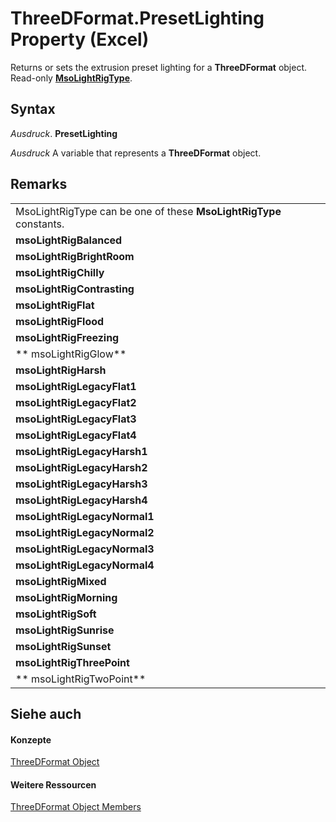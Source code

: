 
# ThreeDFormat.PresetLighting Property (Excel)

Returns or sets the extrusion preset lighting for a  **ThreeDFormat** object. Read-only **[MsoLightRigType](http://msdn.microsoft.com/library/54a42ee8-a029-0580-eddc-adc305f34d0d%28Office.15%29.aspx)**.


## Syntax

 _Ausdruck_. **PresetLighting**

 _Ausdruck_ A variable that represents a **ThreeDFormat** object.


## Remarks




||
|:-----|
|MsoLightRigType can be one of these  **MsoLightRigType** constants.|
|**msoLightRigBalanced**|
|**msoLightRigBrightRoom**|
|**msoLightRigChilly**|
|**msoLightRigContrasting**|
|**msoLightRigFlat**|
|**msoLightRigFlood**|
|**msoLightRigFreezing**|
|** msoLightRigGlow**|
|**msoLightRigHarsh**|
|**msoLightRigLegacyFlat1**|
|**msoLightRigLegacyFlat2**|
|**msoLightRigLegacyFlat3**|
|**msoLightRigLegacyFlat4**|
|**msoLightRigLegacyHarsh1**|
|**msoLightRigLegacyHarsh2**|
|**msoLightRigLegacyHarsh3**|
|**msoLightRigLegacyHarsh4**|
|**msoLightRigLegacyNormal1**|
|**msoLightRigLegacyNormal2**|
|**msoLightRigLegacyNormal3**|
|**msoLightRigLegacyNormal4**|
|**msoLightRigMixed**|
|**msoLightRigMorning**|
|**msoLightRigSoft**|
|**msoLightRigSunrise**|
|**msoLightRigSunset**|
|**msoLightRigThreePoint**|
|** msoLightRigTwoPoint**|

## Siehe auch


#### Konzepte


[ThreeDFormat Object](9cb41236-6aba-4d6c-a54c-5e177657c8d1.md)
#### Weitere Ressourcen


[ThreeDFormat Object Members](http://msdn.microsoft.com/library/1693142f-53c2-1185-6162-9a99b3ae25d6%28Office.15%29.aspx)